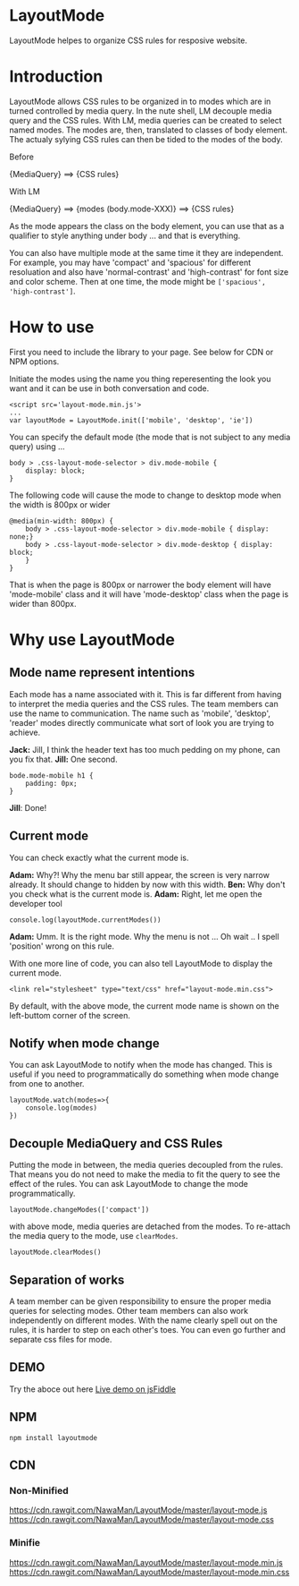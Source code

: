 # LayoutMode
LayoutMode helpes to organize CSS rules for resposive website.

# Introduction
LayoutMode allows CSS rules to be organized in to modes which are in turned controlled by media query.
In the nute shell, LM decouple media query and the CSS rules.
With LM, media queries can be created to select named modes.
The modes are, then, translated to classes of body element.
The actualy sylying CSS rules can then be tided to the modes of the body. 

Before

{MediaQuery} ==> {CSS rules}

With LM

{MediaQuery} ==> {modes (body.mode-XXX)} ==> {CSS rules}

As the mode appears the class on the body element, you can use that as a qualifier to style anything under body ... and that is everything.

You can also have multiple mode at the same time it they are independent.
For example, you may have 'compact' and 'spacious' for different resoluation and also have 'normal-contrast' and 'high-contrast' for font size and color scheme.
Then at one time, the mode might be `['spacious', 'high-contrast']`.

# How to use
First you need to include the library to your page. See below for CDN or NPM options.

Initiate the modes using the name you thing reperesenting the look you want and it can be use in both conversation and code.

    <script src='layout-mode.min.js'>
    ...
    var layoutMode = LayoutMode.init(['mobile', 'desktop', 'ie'])

You can specify the default mode (the mode that is not subject to any media query) using ...

    body > .css-layout-mode-selector > div.mode-mobile {
        display: block;
    }

The following code will cause the mode to change to desktop mode when the width is 800px or wider

    @media(min-width: 800px) {
        body > .css-layout-mode-selector > div.mode-mobile { display: none;}
        body > .css-layout-mode-selector > div.mode-desktop { display: block;
        }
    }

That is when the page is 800px or narrower the body element will have 'mode-mobile' class and it will have 'mode-desktop' class when the page is wider than 800px.

# Why use LayoutMode

## Mode name represent intentions
Each mode has a name associated with it.
This is far different from having to interpret the media queries and the CSS rules.
The team members can use the name to communication.
The name such as 'mobile', 'desktop', 'reader' modes directly communicate what sort of look you are trying to achieve.

**Jack:** Jill, I think the header text has too much pedding on my phone, can you fix that.
**Jill:** One second.

    bode.mode-mobile h1 {
        padding: 0px;
    }

**Jill**: Done!

## Current mode
You can check exactly what the current mode is.

**Adam:** Why?! Why the menu bar still appear, the screen is very narrow already. It should change to hidden by now with this width.
**Ben:** Why don't you check what is the current mode is.
**Adam:** Right, let me open the developer tool

    console.log(layoutMode.currentModes())

**Adam:** Umm. It is the right mode. Why the menu is not ... Oh wait .. I spell 'position' wrong on this rule.

With one more line of code, you can also tell LayoutMode to display the current mode.

    <link rel="stylesheet" type="text/css" href="layout-mode.min.css">

By default, with the above mode, the current mode name is shown on the left-buttom corner of the screen.

## Notify when mode change
You can ask LayoutMode to notify when the mode has changed.
This is useful if you need to programmatically do something when mode change from one to another.

    layoutMode.watch(modes=>{
        console.log(modes)
    })

## Decouple MediaQuery and CSS Rules
Putting the mode in between, the media queries decoupled from the rules.
That means you do not need to make the media to fit the query to see the effect of the rules.
You can ask LayoutMode to change the mode programmatically.

    layoutMode.changeModes(['compact'])

with above mode, media queries are detached from the modes. To re-attach the media query to the mode, use `clearModes`.

    layoutMode.clearModes()

## Separation of works
A team member can be given responsibility to ensure the proper media queries for selecting modes.
Other team members can also work independently on different modes.
With the name clearly spell out on the rules, it is harder to step on each other's toes.
You can even go further and separate css files for mode.


## DEMO
Try the aboce out here [Live demo on jsFiddle](https://jsfiddle.net/xxu9ae03/1/ "Live demo on jsFiddle!")

## NPM
    npm install layoutmode

## CDN
### Non-Minified
https://cdn.rawgit.com/NawaMan/LayoutMode/master/layout-mode.js
https://cdn.rawgit.com/NawaMan/LayoutMode/master/layout-mode.css
### Minifie
https://cdn.rawgit.com/NawaMan/LayoutMode/master/layout-mode.min.js
https://cdn.rawgit.com/NawaMan/LayoutMode/master/layout-mode.min.css


